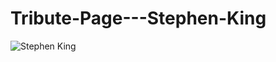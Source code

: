 # Tribute-Page---Stephen-King

![Stephen King](https://stephenking.com/images/press/stephenking-sm.jpg)
